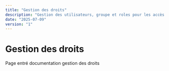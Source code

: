 ```yaml
---
title: "Gestion des droits"
description: "Gestion des utilisateurs, groupe et roles pour les accès à l'application"
date: "2025-07-09"
version: "1"
---
```


# Gestion des droits

Page entré documentation gestion des droits
